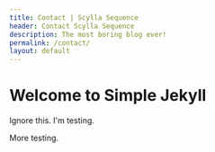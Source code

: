 ```yaml
---
title: Contact | Scylla Sequence
header: Contact Scylla Sequence
description: The most boring blog ever!
permalink: /contact/
layout: default
---
```


# Welcome to Simple Jekyll

Ignore this. I'm testing.

More testing.
